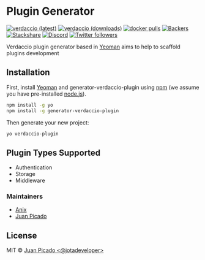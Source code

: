 # Plugin Generator

[![verdaccio (latest)](https://img.shields.io/npm/v/generator-verdaccio-plugin/latest.svg)](https://www.npmjs.com/package/generator-verdaccio-plugin)
[![verdaccio (downloads)](https://img.shields.io/npm/dy/generator-verdaccio-plugin.svg)](https://www.npmjs.com/package/generator-verdaccio-plugin)
[![docker pulls](https://img.shields.io/docker/pulls/verdaccio/verdaccio.svg?maxAge=43200)](https://verdaccio.org/docs/en/docker.html)
[![Backers](https://opencollective.com/verdaccio/tiers/backer/badge.svg?label=Backer&color=brightgreen)](https://opencollective.com/verdaccio)
[![Stackshare](https://img.shields.io/badge/Follow%20on-StackShare-blue.svg?logo=stackshare&style=flat)](https://stackshare.io/verdaccio)
[![Discord](https://img.shields.io/discord/388674437219745793?logo=discord)](http://chat.verdaccio.org/)
[![Twitter followers](https://img.shields.io/twitter/follow/verdaccio_npm.svg?style=social&label=Follow)](https://twitter.com/verdaccio_npm)

Verdaccio plugin generator based in [Yeoman](http://yeoman.io) aims to help to scaffold plugins development

## Installation

First, install [Yeoman](http://yeoman.io) and generator-verdaccio-plugin using [npm](https://www.npmjs.com/) (we assume you have pre-installed [node.js](https://nodejs.org/)).

```bash
npm install -g yo
npm install -g generator-verdaccio-plugin
```

Then generate your new project:

```bash
yo verdaccio-plugin
```

## Plugin Types Supported

* Authentication
* Storage
* Middleware

### Maintainers

* [Anix](https://github.com/anikethsaha)
* [Juan Picado](https://github.com/juanpicado)

## License

MIT © [Juan Picado &lt;@jotadeveloper&gt;]()
